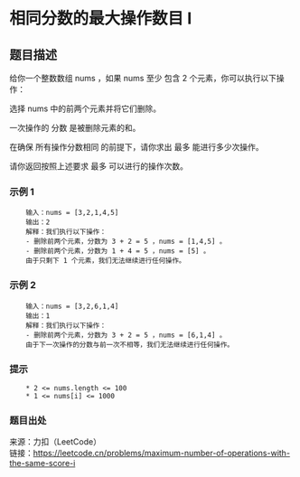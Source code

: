 # 相同分数的最大操作数目 I

## 题目描述

给你一个整数数组 nums ，如果 nums 至少 包含 2 个元素，你可以执行以下操作：

选择 nums 中的前两个元素并将它们删除。

一次操作的 分数 是被删除元素的和。

在确保 所有操作分数相同 的前提下，请你求出 最多 能进行多少次操作。

请你返回按照上述要求 最多 可以进行的操作次数。

### 示例 1

```text
    输入：nums = [3,2,1,4,5]
    输出：2
    解释：我们执行以下操作：
    - 删除前两个元素，分数为 3 + 2 = 5 ，nums = [1,4,5] 。
    - 删除前两个元素，分数为 1 + 4 = 5 ，nums = [5] 。
    由于只剩下 1 个元素，我们无法继续进行任何操作。
```

### 示例 2

```text
    输入：nums = [3,2,6,1,4]
    输出：1
    解释：我们执行以下操作：
    - 删除前两个元素，分数为 3 + 2 = 5 ，nums = [6,1,4] 。
    由于下一次操作的分数与前一次不相等，我们无法继续进行任何操作。
```

### 提示

```text
    * 2 <= nums.length <= 100
    * 1 <= nums[i] <= 1000
```

### 题目出处

来源：力扣（LeetCode）  
链接：<https://leetcode.cn/problems/maximum-number-of-operations-with-the-same-score-i>
